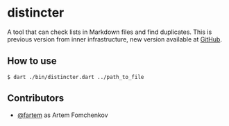 # distincter

A tool that can check lists in Markdown files and find duplicates. This is previous version from inner infrastructure, new version available at [GitHub](https://github.com/fartem/distincter2).

## How to use

```shell
$ dart ./bin/distincter.dart ../path_to_file
```

## Contributors

* [@fartem](https://github.com/fartem) as Artem Fomchenkov
